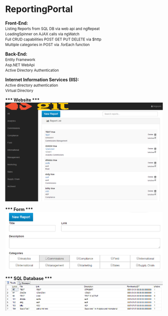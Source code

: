 # ReportingPortal
<b>Front-End:</b>
<small>
<br />Listing Reports from SQL DB via web api and ngRepeat
<br />LoadingSpinner on AJAX calls via ngWatch
<br />Full CRUD capabilities POST GET PUT DELETE via $http
<br />Multiple categories in POST via .forEach function
</small>

<b>Back-End:</b>
<small> 
<br />Entity Framework
<br />Asp.NET WebApi 
<br />Active Directory Authentication
</small>
 
<b>Internet Information Services (IIS): </b>
<small>
<br />Active directory authentication 
<br />Virtual Directory
</small>
 
<b>*** Website *** </b>
![Picture](https://github.com/codeNovels/ReportingPortal/blob/master/pic1.PNG)

<b>*** Form ***</b>
![Picture](https://github.com/codeNovels/ReportingPortal/blob/master/pic2.PNG)

<b>*** SQL Database ***</b>
![Picture](https://github.com/codeNovels/ReportingPortal/blob/master/pic3.PNG)
